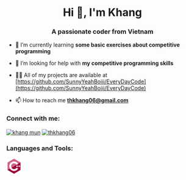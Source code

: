 <h1 align="center">Hi 👋, I'm Khang</h1>
<h3 align="center">A passionate coder from Vietnam</h3>

- 🌱 I’m currently learning **some basic exercises about competitive programming**

- 🤝 I’m looking for help with **my competitive programming skills**

- 👨‍💻 All of my projects are available at [https://github.com/SunnyYeahBoiii/EveryDayCode](https://github.com/SunnyYeahBoiii/EveryDayCode)

- 📫 How to reach me **thkhang06@gmail.com**

<h3 align="left">Connect with me:</h3>
<p align="left">
<a href="https://fb.com/khang mun" target="blank"><img align="center" src="https://raw.githubusercontent.com/rahuldkjain/github-profile-readme-generator/master/src/images/icons/Social/facebook.svg" alt="khang mun" height="30" width="40" /></a>
<a href="https://codeforces.com/profile/thkhang06" target="blank"><img align="center" src="https://raw.githubusercontent.com/rahuldkjain/github-profile-readme-generator/master/src/images/icons/Social/codeforces.svg" alt="thkhang06" height="30" width="40" /></a>
</p>

<h3 align="left">Languages and Tools:</h3>
<p align="left"> <a href="https://www.w3schools.com/cpp/" target="_blank" rel="noreferrer"> <img src="https://raw.githubusercontent.com/devicons/devicon/master/icons/cplusplus/cplusplus-original.svg" alt="cplusplus" width="40" height="40"/> </a> </p>
